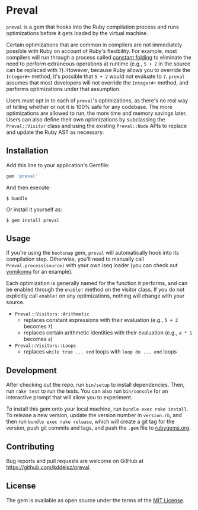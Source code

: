 # Preval

`preval` is a gem that hooks into the Ruby compilation process and runs optimizations before it gets loaded by the virtual machine.

Certain optimizations that are common in compilers are not immediately possible with Ruby on account of Ruby's flexibility. For example, most compilers will run through a process called [constant folding](https://en.wikipedia.org/wiki/Constant_folding) to eliminate the need to perform extraneous operations at runtime (e.g., `5 + 2` in the source can be replaced with `7`). However, because Ruby allows you to override the `Integer#+` method, it's possible that `5 + 2` would not evaluate to `7`. `preval` assumes that most developers will not override the `Integer#+` method, and performs optimizations under that assumption.

Users must opt in to each of `preval`'s optimizations, as there's no real way of telling whether or not it is 100% safe for any codebase. The more optimizations are allowed to run, the more time and memory savings later. Users can also define their own optimizations by subclassing the `Preval::Visitor` class and using the existing `Preval::Node` APIs to replace and update the Ruby AST as necessary.

## Installation

Add this line to your application's Gemfile:

```ruby
gem 'preval'
```

And then execute:

    $ bundle

Or install it yourself as:

    $ gem install preval

## Usage

If you're using the `bootsnap` gem, `preval` will automatically hook into its compilation step. Otherwise, you'll need to manually call `Preval.process(source)` with your own iseq loader (you can check out [yomikomu](https://github.com/ko1/yomikomu) for an example).

Each optimization is generally named for the function it performs, and can be enabled through the `enable!` method on the visitor class. If you do not explicitly call `enable!` on any optimizations, nothing will change with your source.

* `Preval::Visitors::Arithmetic`
  * replaces constant expressions with their evaluation (e.g., `5 + 2` becomes `7`)
  * replaces certain arithmetic identities with their evaluation (e.g., `a * 1` becomes `a`)
* `Preval::Visitors::Loops`
  * replaces `while true ... end` loops with `loop do ... end` loops

## Development

After checking out the repo, run `bin/setup` to install dependencies. Then, run `rake test` to run the tests. You can also run `bin/console` for an interactive prompt that will allow you to experiment.

To install this gem onto your local machine, run `bundle exec rake install`. To release a new version, update the version number in `version.rb`, and then run `bundle exec rake release`, which will create a git tag for the version, push git commits and tags, and push the `.gem` file to [rubygems.org](https://rubygems.org).

## Contributing

Bug reports and pull requests are welcome on GitHub at https://github.com/kddeisz/preval.

## License

The gem is available as open source under the terms of the [MIT License](https://opensource.org/licenses/MIT).
